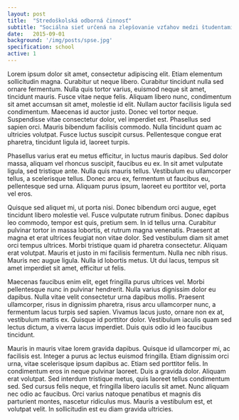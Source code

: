 ```yaml
---
layout: post
title:  "Stredoškolská odborná činnosť"
subtitle: "Sociálna sieť určená na zlepšovanie vzťahov medzi študentami a pedagógmi"
date:   2015-09-01
background: '/img/posts/spse.jpg'
specification: school
active: 1
---
```


Lorem ipsum dolor sit amet, consectetur adipiscing elit. Etiam elementum sollicitudin magna. Curabitur ut neque libero. Curabitur tincidunt nulla sed ornare fermentum. Nulla quis tortor varius, euismod neque sit amet, tincidunt mauris. Fusce vitae neque felis. Aliquam libero nunc, condimentum sit amet accumsan sit amet, molestie id elit. Nullam auctor facilisis ligula sed condimentum. Maecenas id auctor justo. Donec vel tortor neque. Suspendisse vitae consectetur dolor, vel imperdiet est. Phasellus sed sapien orci. Mauris bibendum facilisis commodo. Nulla tincidunt quam ac ultricies volutpat. Fusce luctus suscipit cursus. Pellentesque congue erat pharetra, tincidunt ligula id, laoreet turpis.

Phasellus varius erat eu metus efficitur, in luctus mauris dapibus. Sed dolor massa, aliquam vel rhoncus suscipit, faucibus eu ex. In sit amet vulputate ligula, sed tristique ante. Nulla quis mauris tellus. Vestibulum eu ullamcorper tellus, a scelerisque tellus. Donec arcu ex, fermentum ut faucibus eu, pellentesque sed urna. Aliquam purus ipsum, laoreet eu porttitor vel, porta vel eros.

Quisque sed aliquet mi, ut porta nisi. Donec bibendum orci augue, eget tincidunt libero molestie vel. Fusce vulputate rutrum finibus. Donec dapibus leo commodo, tempor est quis, pretium sem. In id tellus urna. Curabitur pulvinar tortor in massa lobortis, et rutrum magna venenatis. Praesent at magna et erat ultrices feugiat non vitae dolor. Sed vestibulum diam sit amet orci tempus ultrices. Morbi tristique quam id pharetra consectetur. Aliquam erat volutpat. Mauris et justo in mi facilisis fermentum. Nulla nec nibh risus. Mauris nec augue ligula. Nulla id lobortis metus. Ut dui lacus, tempus sit amet imperdiet sit amet, efficitur ut felis.

Maecenas faucibus enim elit, eget fringilla purus ultrices vel. Morbi pellentesque nunc in pulvinar hendrerit. Nulla varius dignissim dolor eu dapibus. Nulla vitae velit consectetur urna dapibus mollis. Praesent ullamcorper, risus in dignissim pharetra, risus arcu ullamcorper nunc, a fermentum lacus turpis sed sapien. Vivamus lacus justo, ornare non ex at, vestibulum mattis ex. Quisque id porttitor dolor. Vestibulum iaculis quam sed lectus dictum, a viverra lacus imperdiet. Duis quis odio id leo faucibus tincidunt.


Mauris in mauris vitae lorem gravida dapibus. Quisque id ullamcorper mi, ac facilisis est. Integer a purus ac lectus euismod fringilla. Etiam dignissim orci urna, vitae scelerisque ipsum dapibus ac. Etiam sed porttitor felis. In condimentum eros in neque pulvinar laoreet. Duis a gravida dolor. Aliquam erat volutpat. Sed interdum tristique metus, quis laoreet tellus condimentum sed. Sed cursus felis neque, et fringilla libero iaculis sit amet. Nunc aliquam nec odio ac faucibus. Orci varius natoque penatibus et magnis dis parturient montes, nascetur ridiculus mus. Mauris a vestibulum est, et volutpat velit. In sollicitudin est eu diam gravida ultricies.
